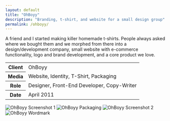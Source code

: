 ```yaml
---
layout: default
title: "OhBoyy"
description: "Branding, t-shirt, and website for a small design group"
permalink: /ohboyy/
---
```


<section class="grid grid-item-12/12">
	<div class="grid-item-12/12 grid-item-7/12@md">
		<p>A friend and I started making killer homemade t-shirts. People always asked where we bought them and we morphed from there into a design/development company, small website with e-commerce functionality, logo and brand development, and a core product we love.</p>
	</div>
	<aside class="project-meta grid-item-12/12 grid-item-5/12@md">
		<table>
			<tbody>
				<tr>
					<th>Client</th>
					<td>OhBoyy</td>
				</tr>
				<tr>
					<th>Media</th>
					<td>Website, Identity, T-Shirt, Packaging</td>
				</tr>
				<tr>
					<th>Role</th>
					<td>Designer, Front-End Developer, Copy-Writer</td>
				</tr>
				<tr>
					<th>Date</th>
					<td>April 2011</td>
				</tr>
			</tbody>
		</table>
	</aside>
</section>
<section class="grid grid-item-12/12">
		<img class="grid-item-12/12" src="//jessetrippe-cdn-173419.appspot.com/portfolio/ohboyy-1.png" alt="OhBoyy Screenshot 1">
		<img class="grid-item-12/12 grid-item-6/12@md" src="//jessetrippe-cdn-173419.appspot.com/portfolio/ohboyy-4.jpg" alt="OhBoyy Packaging">
		<img class="grid-item-12/12 grid-item-6/12@md" src="//jessetrippe-cdn-173419.appspot.com/portfolio/ohboyy-2.png" alt="OhBoyy Screenshot 2">
		<img class="grid-item-12/12 grid-item-6/12@md" src="//jessetrippe-cdn-173419.appspot.com/portfolio/ohboyy-3.png" alt="OhBoyy Wordmark">
</section>
